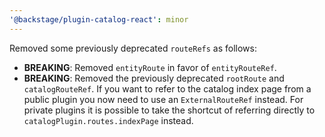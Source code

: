 ```yaml
---
'@backstage/plugin-catalog-react': minor
---
```


Removed some previously deprecated `routeRefs` as follows:

- **BREAKING**: Removed `entityRoute` in favor of `entityRouteRef`.
- **BREAKING**: Removed the previously deprecated `rootRoute` and `catalogRouteRef`. If you want to refer to the catalog index page from a public plugin you now need to use an `ExternalRouteRef` instead. For private plugins it is possible to take the shortcut of referring directly to `catalogPlugin.routes.indexPage` instead.
